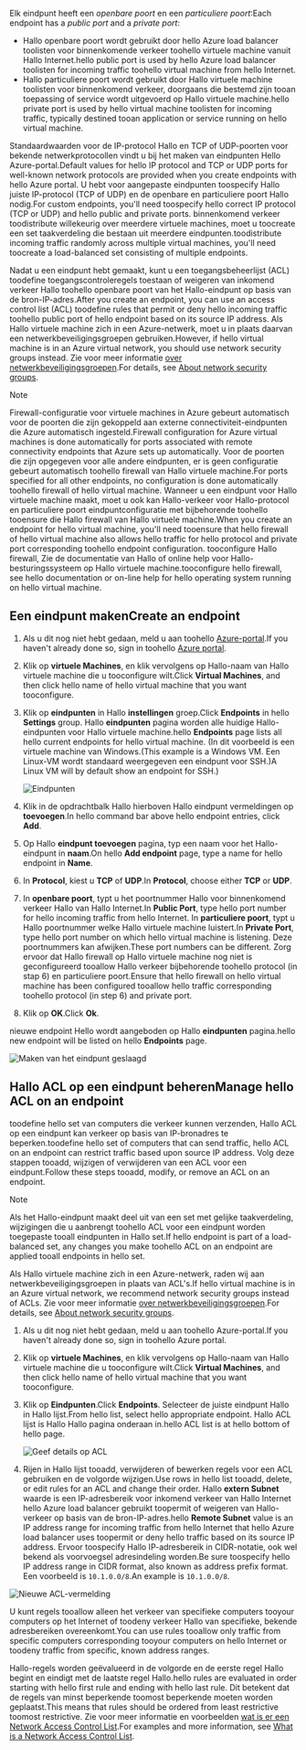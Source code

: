 
<span data-ttu-id="dd0d4-101">Elk eindpunt heeft een *openbare poort* en een *particuliere poort*:</span><span class="sxs-lookup"><span data-stu-id="dd0d4-101">Each endpoint has a *public port* and a *private port*:</span></span>

* <span data-ttu-id="dd0d4-102">Hallo openbare poort wordt gebruikt door hello Azure load balancer toolisten voor binnenkomende verkeer toohello virtuele machine vanuit Hallo Internet.</span><span class="sxs-lookup"><span data-stu-id="dd0d4-102">hello public port is used by hello Azure load balancer toolisten for incoming traffic toohello virtual machine from hello Internet.</span></span>
* <span data-ttu-id="dd0d4-103">Hallo particuliere poort wordt gebruikt door Hallo virtuele machine toolisten voor binnenkomend verkeer, doorgaans die bestemd zijn tooan toepassing of service wordt uitgevoerd op Hallo virtuele machine.</span><span class="sxs-lookup"><span data-stu-id="dd0d4-103">hello private port is used by hello virtual machine toolisten for incoming traffic, typically destined tooan application or service running on hello virtual machine.</span></span>

<span data-ttu-id="dd0d4-104">Standaardwaarden voor de IP-protocol Hallo en TCP of UDP-poorten voor bekende netwerkprotocollen vindt u bij het maken van eindpunten Hello Azure-portal.</span><span class="sxs-lookup"><span data-stu-id="dd0d4-104">Default values for hello IP protocol and TCP or UDP ports for well-known network protocols are provided when you create endpoints with hello Azure portal.</span></span> <span data-ttu-id="dd0d4-105">U hebt voor aangepaste eindpunten toospecify Hallo juiste IP-protocol (TCP of UDP) en de openbare en particuliere poort Hallo nodig.</span><span class="sxs-lookup"><span data-stu-id="dd0d4-105">For custom endpoints, you'll need toospecify hello correct IP protocol (TCP or UDP) and hello public and private ports.</span></span> <span data-ttu-id="dd0d4-106">binnenkomend verkeer toodistribute willekeurig over meerdere virtuele machines, moet u toocreate een set taakverdeling die bestaan uit meerdere eindpunten.</span><span class="sxs-lookup"><span data-stu-id="dd0d4-106">toodistribute incoming traffic randomly across multiple virtual machines, you'll need toocreate a load-balanced set consisting of multiple endpoints.</span></span>

<span data-ttu-id="dd0d4-107">Nadat u een eindpunt hebt gemaakt, kunt u een toegangsbeheerlijst (ACL) toodefine toegangscontroleregels toestaan of weigeren van inkomend verkeer Hallo toohello openbare poort van het Hallo-eindpunt op basis van de bron-IP-adres.</span><span class="sxs-lookup"><span data-stu-id="dd0d4-107">After you create an endpoint, you can use an access control list (ACL) toodefine rules that permit or deny hello incoming traffic toohello public port of hello endpoint based on its source IP address.</span></span> <span data-ttu-id="dd0d4-108">Als Hallo virtuele machine zich in een Azure-netwerk, moet u in plaats daarvan een netwerkbeveiligingsgroepen gebruiken.</span><span class="sxs-lookup"><span data-stu-id="dd0d4-108">However, if hello virtual machine is in an Azure virtual network, you should use network security groups instead.</span></span> <span data-ttu-id="dd0d4-109">Zie voor meer informatie [over netwerkbeveiligingsgroepen](../articles/virtual-network/virtual-networks-nsg.md).</span><span class="sxs-lookup"><span data-stu-id="dd0d4-109">For details, see [About network security groups](../articles/virtual-network/virtual-networks-nsg.md).</span></span>

> [!NOTE]
> <span data-ttu-id="dd0d4-110">Firewall-configuratie voor virtuele machines in Azure gebeurt automatisch voor de poorten die zijn gekoppeld aan externe connectiviteit-eindpunten die Azure automatisch ingesteld.</span><span class="sxs-lookup"><span data-stu-id="dd0d4-110">Firewall configuration for Azure virtual machines is done automatically for ports associated with remote connectivity endpoints that Azure sets up automatically.</span></span> <span data-ttu-id="dd0d4-111">Voor de poorten die zijn opgegeven voor alle andere eindpunten, er is geen configuratie gebeurt automatisch toohello firewall van Hallo virtuele machine.</span><span class="sxs-lookup"><span data-stu-id="dd0d4-111">For ports specified for all other endpoints, no configuration is done automatically toohello firewall of hello virtual machine.</span></span> <span data-ttu-id="dd0d4-112">Wanneer u een eindpunt voor Hallo virtuele machine maakt, moet u ook kan Hallo-verkeer voor Hallo-protocol en particuliere poort eindpuntconfiguratie met bijbehorende toohello tooensure die Hallo firewall van Hallo virtuele machine.</span><span class="sxs-lookup"><span data-stu-id="dd0d4-112">When you create an endpoint for hello virtual machine, you'll need tooensure that hello firewall of hello virtual machine also allows hello traffic for hello protocol and private port corresponding toohello endpoint configuration.</span></span> <span data-ttu-id="dd0d4-113">tooconfigure Hallo firewall, Zie de documentatie van Hallo of online help voor Hallo-besturingssysteem op Hallo virtuele machine.</span><span class="sxs-lookup"><span data-stu-id="dd0d4-113">tooconfigure hello firewall, see hello documentation or on-line help for hello operating system running on hello virtual machine.</span></span>
>
>

## <a name="create-an-endpoint"></a><span data-ttu-id="dd0d4-114">Een eindpunt maken</span><span class="sxs-lookup"><span data-stu-id="dd0d4-114">Create an endpoint</span></span>
1. <span data-ttu-id="dd0d4-115">Als u dit nog niet hebt gedaan, meld u aan toohello [Azure-portal](https://portal.azure.com).</span><span class="sxs-lookup"><span data-stu-id="dd0d4-115">If you haven't already done so, sign in toohello [Azure portal](https://portal.azure.com).</span></span>
2. <span data-ttu-id="dd0d4-116">Klik op **virtuele Machines**, en klik vervolgens op Hallo-naam van Hallo virtuele machine die u tooconfigure wilt.</span><span class="sxs-lookup"><span data-stu-id="dd0d4-116">Click **Virtual Machines**, and then click hello name of hello virtual machine that you want tooconfigure.</span></span>
3. <span data-ttu-id="dd0d4-117">Klik op **eindpunten** in Hallo **instellingen** groep.</span><span class="sxs-lookup"><span data-stu-id="dd0d4-117">Click **Endpoints** in hello **Settings** group.</span></span> <span data-ttu-id="dd0d4-118">Hallo **eindpunten** pagina worden alle huidige Hallo-eindpunten voor Hallo virtuele machine.</span><span class="sxs-lookup"><span data-stu-id="dd0d4-118">hello **Endpoints** page lists all hello current endpoints for hello virtual machine.</span></span> <span data-ttu-id="dd0d4-119">(In dit voorbeeld is een virtuele machine van Windows.</span><span class="sxs-lookup"><span data-stu-id="dd0d4-119">(This example is a Windows VM.</span></span> <span data-ttu-id="dd0d4-120">Een Linux-VM wordt standaard weergegeven een eindpunt voor SSH.)</span><span class="sxs-lookup"><span data-stu-id="dd0d4-120">A Linux VM will by default show an endpoint for SSH.)</span></span>

   <!-- ![Endpoints](./media/virtual-machines-common-classic-setup-endpoints/endpointswindows.png) -->
   ![Eindpunten](./media/virtual-machines-common-classic-setup-endpoints/endpointsblade.png)

4. <span data-ttu-id="dd0d4-122">Klik in de opdrachtbalk Hallo hierboven Hallo eindpunt vermeldingen op **toevoegen**.</span><span class="sxs-lookup"><span data-stu-id="dd0d4-122">In hello command bar above hello endpoint entries, click **Add**.</span></span>
5. <span data-ttu-id="dd0d4-123">Op Hallo **eindpunt toevoegen** pagina, typ een naam voor het Hallo-eindpunt in **naam**.</span><span class="sxs-lookup"><span data-stu-id="dd0d4-123">On hello **Add endpoint** page, type a name for hello endpoint in **Name**.</span></span>
6. <span data-ttu-id="dd0d4-124">In **Protocol**, kiest u **TCP** of **UDP**.</span><span class="sxs-lookup"><span data-stu-id="dd0d4-124">In **Protocol**, choose either **TCP** or **UDP**.</span></span>
7. <span data-ttu-id="dd0d4-125">In **openbare poort**, typt u het poortnummer Hallo voor binnenkomend verkeer Hallo van Hallo Internet.</span><span class="sxs-lookup"><span data-stu-id="dd0d4-125">In **Public Port**, type hello port number for hello incoming traffic from hello Internet.</span></span> <span data-ttu-id="dd0d4-126">In **particuliere poort**, typt u Hallo poortnummer welke Hallo virtuele machine luistert.</span><span class="sxs-lookup"><span data-stu-id="dd0d4-126">In **Private Port**, type hello port number on which hello virtual machine is listening.</span></span> <span data-ttu-id="dd0d4-127">Deze poortnummers kan afwijken.</span><span class="sxs-lookup"><span data-stu-id="dd0d4-127">These port numbers can be different.</span></span> <span data-ttu-id="dd0d4-128">Zorg ervoor dat Hallo firewall op Hallo virtuele machine nog niet is geconfigureerd tooallow Hallo verkeer bijbehorende toohello protocol (in stap 6) en particuliere poort.</span><span class="sxs-lookup"><span data-stu-id="dd0d4-128">Ensure that hello firewall on hello virtual machine has been configured tooallow hello traffic corresponding toohello protocol (in step 6) and private port.</span></span>
10. <span data-ttu-id="dd0d4-129">Klik op **OK**.</span><span class="sxs-lookup"><span data-stu-id="dd0d4-129">Click **Ok**.</span></span>

<span data-ttu-id="dd0d4-130">nieuwe endpoint Hello wordt aangeboden op Hallo **eindpunten** pagina.</span><span class="sxs-lookup"><span data-stu-id="dd0d4-130">hello new endpoint will be listed on hello **Endpoints** page.</span></span>

![Maken van het eindpunt geslaagd](./media/virtual-machines-common-classic-setup-endpoints/endpointcreated.png)

## <a name="manage-hello-acl-on-an-endpoint"></a><span data-ttu-id="dd0d4-132">Hallo ACL op een eindpunt beheren</span><span class="sxs-lookup"><span data-stu-id="dd0d4-132">Manage hello ACL on an endpoint</span></span>
<span data-ttu-id="dd0d4-133">toodefine hello set van computers die verkeer kunnen verzenden, Hallo ACL op een eindpunt kan verkeer op basis van IP-bronadres te beperken.</span><span class="sxs-lookup"><span data-stu-id="dd0d4-133">toodefine hello set of computers that can send traffic, hello ACL on an endpoint can restrict traffic based upon source IP address.</span></span> <span data-ttu-id="dd0d4-134">Volg deze stappen tooadd, wijzigen of verwijderen van een ACL voor een eindpunt.</span><span class="sxs-lookup"><span data-stu-id="dd0d4-134">Follow these steps tooadd, modify, or remove an ACL on an endpoint.</span></span>

> [!NOTE]
> <span data-ttu-id="dd0d4-135">Als het Hallo-eindpunt maakt deel uit van een set met gelijke taakverdeling, wijzigingen die u aanbrengt toohello ACL voor een eindpunt worden toegepaste tooall eindpunten in Hallo set.</span><span class="sxs-lookup"><span data-stu-id="dd0d4-135">If hello endpoint is part of a load-balanced set, any changes you make toohello ACL on an endpoint are applied tooall endpoints in hello set.</span></span>
>
>

<span data-ttu-id="dd0d4-136">Als Hallo virtuele machine zich in een Azure-netwerk, raden wij aan netwerkbeveiligingsgroepen in plaats van ACL's.</span><span class="sxs-lookup"><span data-stu-id="dd0d4-136">If hello virtual machine is in an Azure virtual network, we recommend network security groups instead of ACLs.</span></span> <span data-ttu-id="dd0d4-137">Zie voor meer informatie [over netwerkbeveiligingsgroepen](../articles/virtual-network/virtual-networks-nsg.md).</span><span class="sxs-lookup"><span data-stu-id="dd0d4-137">For details, see [About network security groups](../articles/virtual-network/virtual-networks-nsg.md).</span></span>

1. <span data-ttu-id="dd0d4-138">Als u dit nog niet hebt gedaan, meld u aan toohello Azure-portal.</span><span class="sxs-lookup"><span data-stu-id="dd0d4-138">If you haven't already done so, sign in toohello Azure portal.</span></span>
2. <span data-ttu-id="dd0d4-139">Klik op **virtuele Machines**, en klik vervolgens op Hallo-naam van Hallo virtuele machine die u tooconfigure wilt.</span><span class="sxs-lookup"><span data-stu-id="dd0d4-139">Click **Virtual Machines**, and then click hello name of hello virtual machine that you want tooconfigure.</span></span>
3. <span data-ttu-id="dd0d4-140">Klik op **Eindpunten**.</span><span class="sxs-lookup"><span data-stu-id="dd0d4-140">Click **Endpoints**.</span></span> <span data-ttu-id="dd0d4-141">Selecteer de juiste eindpunt Hallo in Hallo lijst.</span><span class="sxs-lookup"><span data-stu-id="dd0d4-141">From hello list, select hello appropriate endpoint.</span></span> <span data-ttu-id="dd0d4-142">Hallo ACL lijst is Hallo Hallo pagina onderaan in.</span><span class="sxs-lookup"><span data-stu-id="dd0d4-142">hello ACL list is at hello bottom of hello page.</span></span>

   ![Geef details op ACL](./media/virtual-machines-common-classic-setup-endpoints/aclpreentry.png)

4. <span data-ttu-id="dd0d4-144">Rijen in Hallo lijst tooadd, verwijderen of bewerken regels voor een ACL gebruiken en de volgorde wijzigen.</span><span class="sxs-lookup"><span data-stu-id="dd0d4-144">Use rows in hello list tooadd, delete, or edit rules for an ACL and change their order.</span></span> <span data-ttu-id="dd0d4-145">Hallo **extern Subnet** waarde is een IP-adresbereik voor inkomend verkeer van Hallo Internet hello Azure load balancer gebruikt toopermit of weigeren van Hallo-verkeer op basis van de bron-IP-adres.</span><span class="sxs-lookup"><span data-stu-id="dd0d4-145">hello **Remote Subnet** value is an IP address range for incoming traffic from hello Internet that hello Azure load balancer uses toopermit or deny hello traffic based on its source IP address.</span></span> <span data-ttu-id="dd0d4-146">Ervoor toospecify Hallo IP-adresbereik in CIDR-notatie, ook wel bekend als voorvoegsel adresindeling worden.</span><span class="sxs-lookup"><span data-stu-id="dd0d4-146">Be sure toospecify hello IP address range in CIDR format, also known as address prefix format.</span></span> <span data-ttu-id="dd0d4-147">Een voorbeeld is `10.1.0.0/8`.</span><span class="sxs-lookup"><span data-stu-id="dd0d4-147">An example is `10.1.0.0/8`.</span></span>

 ![Nieuwe ACL-vermelding](./media/virtual-machines-common-classic-setup-endpoints/newaclentry.png)


<span data-ttu-id="dd0d4-149">U kunt regels tooallow alleen het verkeer van specifieke computers tooyour computers op het Internet of toodeny verkeer Hallo van specifieke, bekende adresbereiken overeenkomt.</span><span class="sxs-lookup"><span data-stu-id="dd0d4-149">You can use rules tooallow only traffic from specific computers corresponding tooyour computers on hello Internet or toodeny traffic from specific, known address ranges.</span></span>

<span data-ttu-id="dd0d4-150">Hallo-regels worden geëvalueerd in de volgorde en de eerste regel Hallo begint en eindigt met de laatste regel Hallo.</span><span class="sxs-lookup"><span data-stu-id="dd0d4-150">hello rules are evaluated in order starting with hello first rule and ending with hello last rule.</span></span> <span data-ttu-id="dd0d4-151">Dit betekent dat de regels van minst beperkende toomost beperkende moeten worden geplaatst.</span><span class="sxs-lookup"><span data-stu-id="dd0d4-151">This means that rules should be ordered from least restrictive toomost restrictive.</span></span> <span data-ttu-id="dd0d4-152">Zie voor meer informatie en voorbeelden [wat is er een Network Access Control List](../articles/virtual-network/virtual-networks-acl.md).</span><span class="sxs-lookup"><span data-stu-id="dd0d4-152">For examples and more information, see [What is a Network Access Control List](../articles/virtual-network/virtual-networks-acl.md).</span></span>
